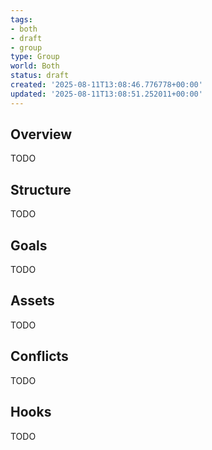 ```yaml
---
tags:
- both
- draft
- group
type: Group
world: Both
status: draft
created: '2025-08-11T13:08:46.776778+00:00'
updated: '2025-08-11T13:08:51.252011+00:00'
---
```



## Overview

TODO
## Structure

TODO
## Goals

TODO
## Assets

TODO
## Conflicts

TODO
## Hooks

TODO
